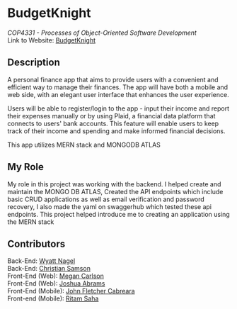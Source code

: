 # BudgetKnight
*COP4331 - Processes of Object-Oriented Software Development*
<br> Link to Website: [BudgetKnight](https://budgetknight.herokuapp.com/)

## Description
A personal finance app that aims to provide users with a convenient and efficient way to manage their finances. The app will have both a mobile and web side, with an elegant user interface that enhances the user experience.

Users will be able to register/login to the app - input their income and report their expenses manually or by using Plaid, a financial data platform that connects to users' bank accounts. This feature will enable users to keep track of their income and spending and make informed financial decisions.

This app utilizes MERN stack and MONGODB ATLAS

## My Role
My role in this project was working with the backend. I helped create and maintain the MONGO DB ATLAS, Created the API endpoints which include basic CRUD applications as well as email verification and password recovery,
I also made the yaml on swaggerhub which tested these api endpoints. This project helped introduce me to creating an application using the MERN stack 

## Contributors
 Back-End: [Wyatt Nagel](https://github.com/nagelwy)
<br> Back-End: [Christian Samson](https://github.com/rewindnuclear)
<br> Front-End (Web): [Megan Carlson](https://github.com/meglc)
<br> Front-End (Web): [Joshua Abrams](https://github.com/j-b-rams)
<br> Front-End (Mobile): [John Fletcher Cabreara](johncabrera77)
<br> Front-end (Mobile): [Ritam Saha](https://github.com/riptam)
